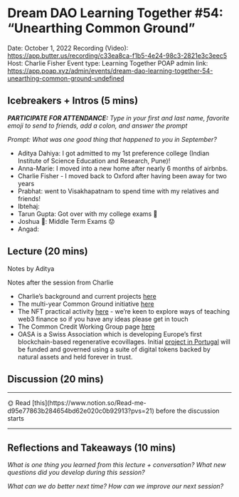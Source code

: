 # Dream DAO Learning Together #54: “Unearthing Common Ground”

Date: October 1, 2022
Recording (Video): https://app.butter.us/recording/c33ea8ca-f1b5-4e24-98c3-2821e3c3eec5
Host: Charlie Fisher
Event type: Learning Together
POAP admin link: https://app.poap.xyz/admin/events/dream-dao-learning-together-54-unearthing-common-ground-undefined

## Icebreakers + Intros (5 mins)

***PARTICIPATE FOR ATTENDANCE:** Type in your first and last name, favorite emoji to send to friends, add a colon, and answer the prompt*

*Prompt: What was one good thing that happened to you in September?*

- Aditya Dahiya: I got admitted to my 1st preference college (Indian Institute of Science Education and Research, Pune)!
- Anna-Marie: I moved into a new home after nearly 6 months of airbnbs.
- Charlie Fisher - I moved back to Oxford after having been away for two years
- Prabhat: went to Visakhapatnam to spend time with my relatives and friends!
- Ibtehaj:
- Tarun Gupta: Got over with my college exams 🙂
- Joshua 🙌: Middle Term Exams 😟
- Angad:

## Lecture (20 mins)

Notes by Aditya

Notes after the session from Charlie

- Charlie’s background and current projects [here](https://charliefisher.super.site/)
- The multi-year Common Ground initiative [here](https://www.notion.so/aeebba6a71cc42d492399bded9037cfb?pvs=21)
- The NFT practical activity [here](https://www.notion.so/c58109959a2f483a9bb72b9c36db03d0?pvs=21) - we’re keen to explore ways of teaching web3 finance so if you have any ideas please get in touch
- The Common Credit Working Group page [here](https://gitcoin.co/grants/7225/recommon-x-regenerative-community-land-trust)
- OASA is a Swiss Association which is developing Europe’s first blockchain-based regenerative ecovillages. Initial [project in Portugal](http://traditionaldreamfactory.com/) will be funded and governed using a suite of digital tokens backed by natural assets and held forever in trust.

## Discussion (20 mins)

---

<aside>
🌞 Read [this](https://www.notion.so/Read-me-d95e77863b284654bd62e020c0b92913?pvs=21) before the discussion starts

</aside>

---

## Reflections and Takeaways (10 mins)

*What is one thing you learned from this lecture + conversation? What new questions did you develop during this session?*

*What can we do better next time? How can we improve our next session?*